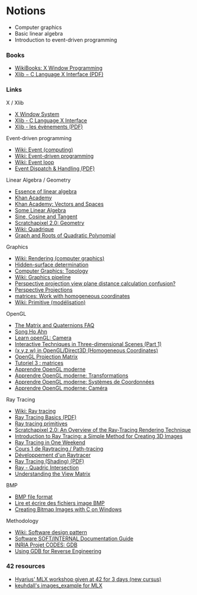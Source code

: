 # Notions

- Computer graphics
- Basic linear algebra
- Introduction to event-driven programming

### Books

- [WikiBooks: X Window Programming](https://en.wikibooks.org/wiki/X_Window_Programming/Print_version)
- [Xlib − C Language X Interface (PDF)](https://www.x.org/docs/X11/xlib.pdf)

### Links

X / Xlib  

- [X Window System](https://en.wikipedia.org/wiki/X_Window_System)
- [Xlib - C Language X Interface](https://www.x.org/releases/X11R7.7/doc/libX11/libX11/libX11.html)
- [Xlib - les évènements (PDF)](http://www-igm.univ-mlv.fr/~berstel/Cours/Xlib/13-Evenements.pdf)

Event-driven programming  

- [Wiki: Event (computing)](https://en.wikipedia.org/wiki/Event_(computing))
- [Wiki: Event-driven programming](https://en.wikipedia.org/wiki/Event-driven_programming)
- [Wiki: Event loop](https://en.wikipedia.org/wiki/Event_loop)
- [Event Dispatch & Handling (PDF)](https://www.student.cs.uwaterloo.ca/~cs349/w16/slides/2.2-event-dispatch.pdf)

Linear Algebra / Geometry  

- [Essence of linear algebra](https://www.youtube.com/playlist?list=PLZHQObOWTQDPD3MizzM2xVFitgF8hE_ab)
- [Khan Academy](https://khanacademy.org/)
- [Khan Academy: Vectors and Spaces](https://fr.khanacademy.org/math/linear-algebra/vectors-and-spaces)
- [Some Linear Algebra](http://math.hws.edu/graphicsbook/c3/s5.html)
- [Sine, Cosine and Tangent](https://www.mathsisfun.com/sine-cosine-tangent.html)
- [Scratchapixel 2.0: Geometry](https://www.scratchapixel.com/lessons/mathematics-physics-for-computer-graphics/geometry/points-vectors-and-normals)
- [Wiki: Quadrique](https://fr.wikipedia.org/wiki/Quadrique)
- [Graph and Roots of Quadratic Polynomial](https://www.cut-the-knot.org/Curriculum/Algebra/QuadraticPolynomial.shtml)

Graphics  

- [Wiki: Rendering (computer graphics)](https://en.wikipedia.org/wiki/Rendering_(computer_graphics))
- [Hidden-surface determination](https://en.wikipedia.org/wiki/Hidden-surface_determination)
- [Computer Graphics: Topology](https://www.as.uky.edu/blogs/tlha222/computer-graphics-topology)
- [Wiki: Graphics pipeline](https://en.wikipedia.org/wiki/Graphics_pipeline)
- [Perspective projection view plane distance calculation confusion?](https://stackoverflow.com/questions/36251087/perspective-projection-view-plane-distance-calculation-confusion)
- [Perspective Projections](http://learnwebgl.brown37.net/08_projections/projections_perspective.html)
- [matrices: Work with homogeneous coordinates](https://rdrr.io/cran/rgl/man/matrices.html)
- [Wiki: Primitive (modélisation)](https://fr.wikipedia.org/wiki/Primitive_(mod%C3%A9lisation))

OpenGL  

- [The Matrix and Quaternions FAQ](http://www.opengl-tutorial.org/assets/faq_quaternions/index.html)
- [Song Ho Ahn](http://www.songho.ca/opengl/index.html)
- [Learn openGL: Camera](https://learnopengl.com/Getting-started/Camera)
- [Interactive Techniques in Three-dimensional Scenes (Part 1)](https://www.codeproject.com/Articles/35139/Interactive-Techniques-in-Three-dimensional-Scenes)
- [(x,y,z,w) in OpenGL/Direct3D (Homogeneous Coordinates)](https://andrewharvey4.wordpress.com/2008/09/29/xyzw-in-opengldirect3d-homogeneous-coordinates/)
- [OpenGL Projection Matrix](http://www.songho.ca/opengl/gl_projectionmatrix.html)
- [Tutoriel 3 : matrices](http://www.opengl-tutorial.org/fr/beginners-tutorials/tutorial-3-matrices/)
- [Apprendre OpenGL moderne](https://opengl.developpez.com/tutoriels/apprendre-opengl/)
- [Apprendre OpenGL moderne: Transformations](https://opengl.developpez.com/tutoriels/apprendre-opengl/?page=transformations)
- [Apprendre OpenGL moderne: Systèmes de Coordonnées](https://opengl.developpez.com/tutoriels/apprendre-opengl/?page=systemes-de-coordonnees)
- [Apprendre OpenGL moderne: Caméra](https://opengl.developpez.com/tutoriels/apprendre-opengl/?page=camera)

Ray Tracing  

- [Wiki: Ray tracing](https://en.wikipedia.org/wiki/Ray_tracing_(graphics))
- [Ray Tracing Basics (PDF)](http://web.cse.ohio-state.edu/~shen.94/681/Site/Slides_files/basic_algo.pdf)
- [Ray tracing primitives](https://www.cl.cam.ac.uk/teaching/1999/AGraphHCI/SMAG/node2.html)
- [Scratchapixel 2.0: An Overview of the Ray-Tracing Rendering Technique](https://www.scratchapixel.com/lessons/3d-basic-rendering/ray-tracing-overview)
- [Introduction to Ray Tracing: a Simple Method for Creating 3D Images](https://www.scratchapixel.com/lessons/3d-basic-rendering/introduction-to-ray-tracing/how-does-it-work)
- [Ray Tracing in One Weekend](https://raytracing.github.io/books/RayTracingInOneWeekend.html)
- [Cours 1 de Raytracing / Path-tracing](https://www.youtube.com/watch?v=1HYhrx9bzP8)
- [Développement d'un Raytracer](http://www.alrj.org/docs/3D/raytracer/raytracertutintro.htm)
- [Ray Tracing (Shading) (PDF)](http://www.cs.cornell.edu/courses/cs4620/2012fa/lectures/35raytracing.pdf)
- [Ray - Quadric Intersection](http://skuld.bmsc.washington.edu/people/merritt/graphics/quadrics.html)
- [Understanding the View Matrix](https://www.3dgep.com/understanding-the-view-matrix/)

BMP  

- [BMP file format](https://www.wikiwand.com/en/BMP_file_format)
- [Lire et écrire des fichiers image BMP](http://fvirtman.free.fr/recueil/01_09_02_testbmp.c.php)
- [Creating Bitmap Images with C on Windows](http://ricardolovelace.com/creating-bitmap-images-with-c-on-windows.html)

Methodology

- [Wiki: Software design pattern](https://en.wikipedia.org/wiki/Software_design_pattern)
- [Software SOFT/INTERNAL Documentation Guide](https://www.includehelp.com/articles/software-soft-internal-documentation-guide.aspx)
- [INRIA Projet CODES: GDB](https://www.rocq.inria.fr/secret/Anne.Canteaut/COURS_C/gdb.html)
- [Using GDB for Reverse Engineering](http://users.umiacs.umd.edu/~tdumitra/courses/ENEE757/Fall15/misc/gdb_tutorial.html)

### 42 resources

- [Hyarius' MLX workshop given at 42 for 3 days (new cursus)](https://github.com/Hyarius/PIMP-Your-Code)
- [keuhdall's images_example for MLX](https://github.com/keuhdall/images_example)
